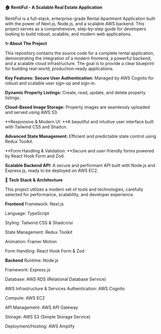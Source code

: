 **🏠 RentiFul - A Scalable Real Estate Application**

RentiFul is a full-stack, enterprise-grade Rental Apartment Application built with the power of Next.js, Node.js, and a scalable AWS backend. This project serves as a comprehensive, step-by-step guide for developers looking to build robust, scalable, and modern web applications.


**✨ About The Project**

This repository contains the source code for a complete rental application, demonstrating the integration of a modern frontend, a powerful backend, and a scalable cloud infrastructure. The goal is to provide a clear blueprint for building real-world, production-ready applications.

**Key Features:**
**Secure User Authentication:** Managed by AWS Cognito for robust and scalable user sign-up and sign-in.

**Dynamic Property Listings:** Create, read, update, and delete property listings.

**Cloud-Based Image Storage:** Property images are seamlessly uploaded and served using AWS S3.

**Responsive & Modern UI: **A beautiful and intuitive user interface built with Tailwind CSS and Shadcn.

**Advanced State Management:** Efficient and predictable state control using Redux Toolkit.

**Form Handling & Validation: **Secure and user-friendly forms powered by React Hook Form and Zod.

**Scalable Backend API:** A secure and performant API built with Node.js and Express.js, ready to be deployed on AWS EC2.

**🚀 Tech Stack & Architecture**

This project utilizes a modern set of tools and technologies, carefully selected for performance, scalability, and developer experience.

**Frontend**
Framework: Next.js

Language: TypeScript

Styling: Tailwind CSS & Shadcn/ui

State Management: Redux Toolkit

Animation: Framer Motion

Form Handling: React Hook Form & Zod

**Backend**
Runtime: Node.js

Framework: Express.js

Database: AWS RDS (Relational Database Service)

AWS Infrastructure & Services
Authentication: AWS Cognito

Compute: AWS EC2

API Management: AWS API Gateway

Storage: AWS S3 (Simple Storage Service)

Deployment/Hosting: AWS Amplify
